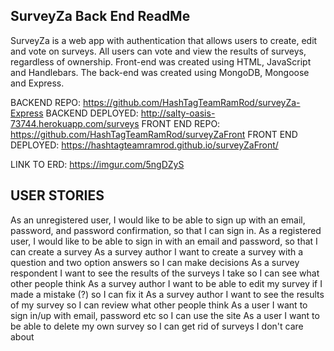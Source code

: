 ## SurveyZa Back End ReadMe

SurveyZa is a web app with authentication that allows users to create, edit and vote on surveys. All users can vote and view the results of surveys, regardless of ownership. Front-end was created using HTML, JavaScript and Handlebars. The back-end was created using MongoDB, Mongoose and Express.

BACKEND REPO: https://github.com/HashTagTeamRamRod/surveyZa-Express
BACKEND DEPLOYED: http://salty-oasis-73744.herokuapp.com/surveys
FRONT END REPO: https://github.com/HashTagTeamRamRod/surveyZaFront
FRONT END DEPLOYED: https://hashtagteamramrod.github.io/surveyZaFront/

LINK TO ERD: https://imgur.com/5ngDZyS

## USER STORIES

As an unregistered user, I would like to be able to sign up with an email, password, and password confirmation, so that I can sign in.
As a registered user, I would like to be able to sign in with an email and password, so that I can create a survey
As a survey author I want to create a survey with a question and two option answers so I can make decisions
As a survey respondent I want to see the results of the surveys I take so I can see what other people think
As a survey author I want to be able to edit my survey if I made a mistake (?) so I can fix it
As a survey author I want to see the results of my survey so I can review what other people think
As a user I want to sign in/up with email, password etc so I can use the site
As a user I want to be able to delete my own survey so I can get rid of surveys I don't care about
